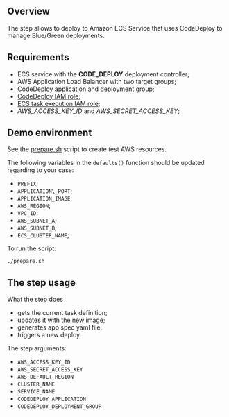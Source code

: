## Overview

The step allows to deploy to Amazon ECS Service that uses CodeDeploy to manage Blue/Green deployments.  

## Requirements
- ECS service with the **CODE\_DEPLOY** deployment controller;
- AWS Application Load Balancer with two target groups;
- CodeDeploy application and deployment group;
- [CodeDeploy IAM role](https://docs.aws.amazon.com/AmazonECS/latest/developerguide/codedeploy_IAM_role.html);
- [ECS task execution IAM role](https://docs.aws.amazon.com/AmazonECS/latest/developerguide/task_execution_IAM_role.html);
- _AWS\_ACCESS\_KEY\_ID_ and _AWS\_SECRET\_ACCESS\_KEY_;

## Demo environment
See the [prepare.sh](ecs-bluegreen-deploy/resources/prepare.sh) script to create test AWS resources.  

The following variables in the `defaults()` function should be updated regarding to your case:
- `PREFIX`;
- `APPLICATION\_PORT`;
- `APPLICATION_IMAGE`;
- `AWS_REGION`;
- `VPC_ID`;
- `AWS_SUBNET_A`;
- `AWS_SUBNET_B`;
- `ECS_CLUSTER_NAME`;

To run the script:
```
./prepare.sh
```

## The step usage
What the step does
- gets the current task definition;
- updates it with the new image;
- generates app spec yaml file;
- triggers a new deploy.

The step arguments:
- `AWS_ACCESS_KEY_ID`
- `AWS_SECRET_ACCESS_KEY`
- `AWS_DEFAULT_REGION`
- `CLUSTER_NAME`
- `SERVICE_NAME`
- `CODEDEPLOY_APPLICATION`
- `CODEDEPLOY_DEPLOYMENT_GROUP`

